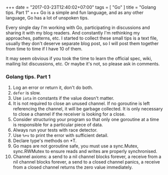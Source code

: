 +++
date = "2017-03-23T12:40:02+07:00"
tags = [ "Go" ]
title = "Golang tips. Part 1"
+++
Go is a simple and fun language, and as any other language, Go has a lot of unspoken tips.

Every single day I'm working with Go, participating in discussions and sharing it with my blog readers. And constantly I'm rethinking my approaches, patterns, etc. I started to collect these small tips is a text file, usually they don't deserve separate blog post, so I will post them together from time to time if I have 10 of them.

It may seem obvious if you took the time to learn the official spec, wiki, mailing list discussions, etc. Or maybe it's not, so please ask in comments.

### Golang tips. Part 1

1. Log an error or return it, don't do both.
2. `defer` is slow.
3. Use `iota` in constants if the value doesn't matter.
4. It is not required to close an unused channel. If no goroutine is left referencing the channel, it will be garbage collected. It is only necessary to close a channel if the receiver is looking for a close.
5. Consider structuring your program so that only one goroutine at a time is responsible for a particular piece of data.
6. Always run your tests with race detector.
7. Use `%+v` to print the error with sufficient detail.
8. Declare type's methods on *T.
9. Go maps are not goroutine safe, you must use a sync.Mutex, sync.RWMutex to ensure reads and writes are properly synchronised.
10. Channel axioms: a send to a nil channel blocks forever, a receive from a nil channel blocks forever, a send to a closed channel panics, a receive from a closed channel returns the zero value immediately.
